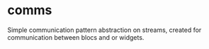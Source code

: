 # comms

Simple communication pattern abstraction on streams, created for communication between blocs and or widgets.
